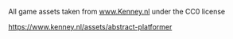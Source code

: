 All game assets taken from www.Kenney.nl under the CC0 license

https://www.kenney.nl/assets/abstract-platformer